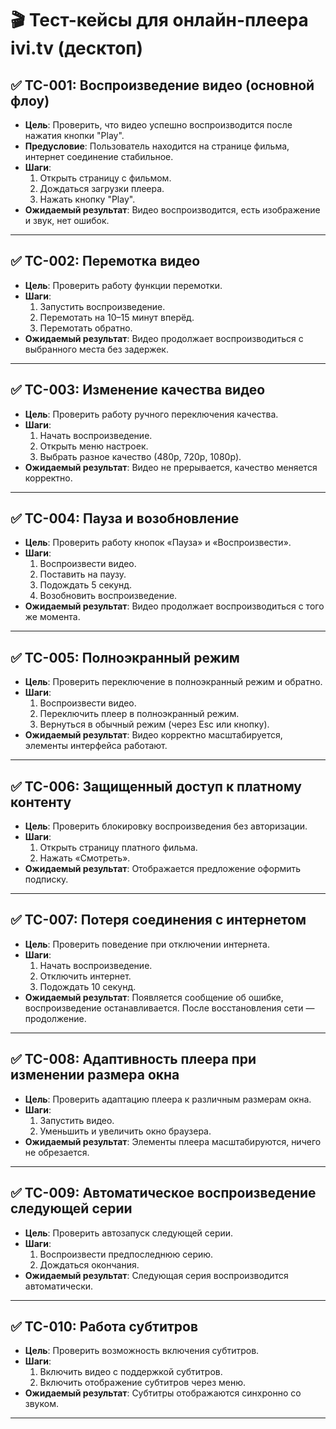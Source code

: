 # 🎬 Тест-кейсы для онлайн-плеера ivi.tv (десктоп)

## ✅ TC-001: Воспроизведение видео (основной флоу)
- **Цель**: Проверить, что видео успешно воспроизводится после нажатия кнопки "Play".
- **Предусловие**: Пользователь находится на странице фильма, интернет соединение стабильное.
- **Шаги**:
  1. Открыть страницу с фильмом.
  2. Дождаться загрузки плеера.
  3. Нажать кнопку "Play".
- **Ожидаемый результат**: Видео воспроизводится, есть изображение и звук, нет ошибок.

---

## ✅ TC-002: Перемотка видео
- **Цель**: Проверить работу функции перемотки.
- **Шаги**:
  1. Запустить воспроизведение.
  2. Перемотать на 10–15 минут вперёд.
  3. Перемотать обратно.
- **Ожидаемый результат**: Видео продолжает воспроизводиться с выбранного места без задержек.

---

## ✅ TC-003: Изменение качества видео
- **Цель**: Проверить работу ручного переключения качества.
- **Шаги**:
  1. Начать воспроизведение.
  2. Открыть меню настроек.
  3. Выбрать разное качество (480p, 720p, 1080p).
- **Ожидаемый результат**: Видео не прерывается, качество меняется корректно.

---

## ✅ TC-004: Пауза и возобновление
- **Цель**: Проверить работу кнопок «Пауза» и «Воспроизвести».
- **Шаги**:
  1. Воспроизвести видео.
  2. Поставить на паузу.
  3. Подождать 5 секунд.
  4. Возобновить воспроизведение.
- **Ожидаемый результат**: Видео продолжает воспроизводиться с того же момента.

---

## ✅ TC-005: Полноэкранный режим
- **Цель**: Проверить переключение в полноэкранный режим и обратно.
- **Шаги**:
  1. Воспроизвести видео.
  2. Переключить плеер в полноэкранный режим.
  3. Вернуться в обычный режим (через Esc или кнопку).
- **Ожидаемый результат**: Видео корректно масштабируется, элементы интерфейса работают.

---

## ✅ TC-006: Защищенный доступ к платному контенту
- **Цель**: Проверить блокировку воспроизведения без авторизации.
- **Шаги**:
  1. Открыть страницу платного фильма.
  2. Нажать «Смотреть».
- **Ожидаемый результат**: Отображается предложение оформить подписку.

---

## ✅ TC-007: Потеря соединения с интернетом
- **Цель**: Проверить поведение при отключении интернета.
- **Шаги**:
  1. Начать воспроизведение.
  2. Отключить интернет.
  3. Подождать 10 секунд.
- **Ожидаемый результат**: Появляется сообщение об ошибке, воспроизведение останавливается. После восстановления сети — продолжение.

---

## ✅ TC-008: Адаптивность плеера при изменении размера окна
- **Цель**: Проверить адаптацию плеера к различным размерам окна.
- **Шаги**:
  1. Запустить видео.
  2. Уменьшить и увеличить окно браузера.
- **Ожидаемый результат**: Элементы плеера масштабируются, ничего не обрезается.

---

## ✅ TC-009: Автоматическое воспроизведение следующей серии
- **Цель**: Проверить автозапуск следующей серии.
- **Шаги**:
  1. Воспроизвести предпоследнюю серию.
  2. Дождаться окончания.
- **Ожидаемый результат**: Следующая серия воспроизводится автоматически.

---

## ✅ TC-010: Работа субтитров
- **Цель**: Проверить возможность включения субтитров.
- **Шаги**:
  1. Включить видео с поддержкой субтитров.
  2. Включить отображение субтитров через меню.
- **Ожидаемый результат**: Субтитры отображаются синхронно со звуком.

---
